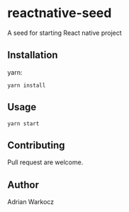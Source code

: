 # reactnative-seed

A seed for starting React native project


## Installation

yarn:

```
yarn install
```

## Usage

```
yarn start
```

## Contributing
Pull request are welcome.

## Author
Adrian Warkocz
